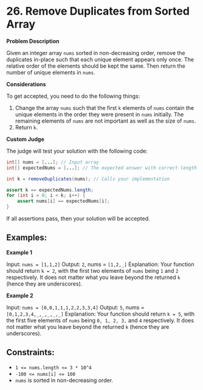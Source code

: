 # 26. Remove Duplicates from Sorted Array

**Problem Description**

Given an integer array `nums` sorted in non-decreasing order, remove the duplicates in-place such that each unique element appears only once. The relative order of the elements should be kept the same. Then return the number of unique elements in `nums`.

**Considerations**

To get accepted, you need to do the following things:

1. Change the array `nums` such that the first `k` elements of `nums` contain the unique elements in the order they were present in `nums` initially. The remaining elements of `nums` are not important as well as the size of `nums`.
2. Return `k`.

**Custom Judge**

The judge will test your solution with the following code:

```java
int[] nums = [...]; // Input array
int[] expectedNums = [...]; // The expected answer with correct length

int k = removeDuplicates(nums); // Calls your implementation

assert k == expectedNums.length;
for (int i = 0; i < k; i++) {
    assert nums[i] == expectedNums[i];
}
```

If all assertions pass, then your solution will be accepted.

## Examples:

**Example 1**

Input: `nums = [1,1,2]`
Output: `2`, nums = `[1,2,_]`
Explanation: Your function should return `k = 2`, with the first two elements of `nums` being `1` and `2` respectively. It does not matter what you leave beyond the returned `k` (hence they are underscores).

**Example 2**

Input: `nums = [0,0,1,1,1,2,2,3,3,4]`
Output: `5`, nums = `[0,1,2,3,4,_,_,_,_,_]`
Explanation: Your function should return `k = 5`, with the first five elements of `nums` being `0, 1, 2, 3,` and `4` respectively. It does not matter what you leave beyond the returned `k` (hence they are underscores).

## Constraints:

- `1 <= nums.length <= 3 * 10^4`
- `-100 <= nums[i] <= 100`
- `nums` is sorted in non-decreasing order.